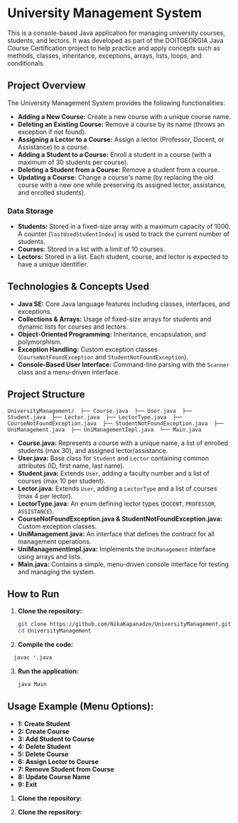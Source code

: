 # University Management System

This is a console-based Java application for managing university courses, students, and lectors. It was developed as part of the DOITGEORGIA Java Course Certification project to help practice and apply concepts such as methods, classes, inheritance, exceptions, arrays, lists, loops, and conditionals.

## Project Overview

The University Management System provides the following functionalities:
- **Adding a New Course:** Create a new course with a unique course name.
- **Deleting an Existing Course:** Remove a course by its name (throws an exception if not found).
- **Assigning a Lector to a Course:** Assign a lector (Professor, Docent, or Assistance) to a course.
- **Adding a Student to a Course:** Enroll a student in a course (with a maximum of 30 students per course).
- **Deleting a Student from a Course:** Remove a student from a course.
- **Updating a Course:** Change a course's name (by replacing the old course with a new one while preserving its assigned lector, assistance, and enrolled students).

### Data Storage

- **Students:** Stored in a fixed-size array with a maximum capacity of 1000. A counter (`lastUsedStudentIndex`) is used to track the current number of students.
- **Courses:** Stored in a list with a limit of 10 courses.
- **Lectors:** Stored in a list. Each student, course, and lector is expected to have a unique identifier.

## Technologies & Concepts Used

- **Java SE:** Core Java language features including classes, interfaces, and exceptions.
- **Collections & Arrays:** Usage of fixed-size arrays for students and dynamic lists for courses and lectors.
- **Object-Oriented Programming:** Inheritance, encapsulation, and polymorphism.
- **Exception Handling:** Custom exception classes (`CourseNotFoundException` and `StudentNotFoundException`).
- **Console-Based User Interface:** Command-line parsing with the `Scanner` class and a menu-driven interface.

## Project Structure
`UniversityManagement/ 
├── Course.java 
├── User.java 
├── Student.java 
├── Lector.java 
├── LectorType.java 
├── CourseNotFoundException.java 
├── StudentNotFoundException.java 
├── UniManagement.java 
├── UniManagementImpl.java 
└── Main.java`


- **Course.java:** Represents a course with a unique name, a list of enrolled students (max 30), and assigned lector/assistance.
- **User.java:** Base class for `Student` and `Lector` containing common attributes (ID, first name, last name).
- **Student.java:** Extends `User`, adding a faculty number and a list of courses (max 10 per student).
- **Lector.java:** Extends `User`, adding a `LectorType` and a list of courses (max 4 per lector).
- **LectorType.java:** An enum defining lector types (`DOCENT`, `PROFESSOR`, `ASSISTANCE`).
- **CourseNotFoundException.java & StudentNotFoundException.java:** Custom exception classes.
- **UniManagement.java:** An interface that defines the contract for all management operations.
- **UniManagementImpl.java:** Implements the `UniManagement` interface using arrays and lists.
- **Main.java:** Contains a simple, menu-driven console interface for testing and managing the system.

## How to Run

1. **Clone the repository:**
   ```bash
   git clone https://github.com/NikaKapanadze/UniversityManagement.git
   cd UniversityManagement
2. **Compile the code:**
 ```bash
   javac *.java
```
3. **Run the application:**
   ```bash
   java Main
   
## Usage Example (Menu Options):
- **1: Create Student**
- **2: Create Course**
- **3: Add Student to Course**
- **4: Delete Student**
- **5: Delete Course**
- **6: Assign Lector to Course**
- **7: Remove Student from Course**
- **8: Update Course Name**
- **9: Exit**


1. **Clone the repository:**

1. **Clone the repository:**





